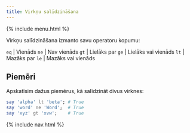 ```yaml
---
title: Virkņu salīdzināšana
---
```


{% include menu.html %}

Virkņu salīdzināšana izmanto savu operatoru kopumu:

`eq` | Vienāds
`ne` | Nav vienāds
`gt` | Lielāks par
`ge` | Lielāks vai vienāds
`lt` | Mazāks par
`le` | Mazāks vai vienāds

## Piemēri

Apskatīsim dažus piemērus, kā salīdzināt divus virknes:

```raku
say 'alpha' lt 'beta'; # True
say 'word' ne 'Word';  # True
say 'xyz' gt 'xvw';    # True
```

{% include nav.html %}